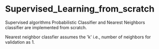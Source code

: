 # Supervised_Learning_from_scratch


Supervised algorithms Probabilistic Classifier and Nearest Neighbors classifier are implemented from scratch.

Nearest neighbor classfier assumes the 'k' i.e., number of neighbors for validation as 1.
